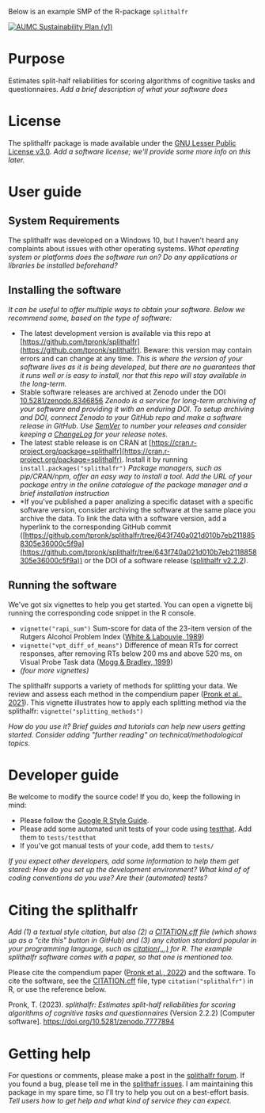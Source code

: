 Below is an example SMP of the R-package `splithalfr`

[![AUMC Sustainability Plan (v1)](https://img.shields.io/badge/AUMC_Sustainability_Plan_v1-Tool_(40%25)-yellow)](https://example.com)

# Purpose
Estimates split-half reliabilities for scoring algorithms of cognitive tasks and questionnaires. *Add a brief description of what your software does*


# License
The splithalfr package is made available under the [GNU Lesser Public License v3.0](https://github.com/tpronk/splithalfr/blob/main/LICENSE). *Add a software license; we'll provide some more info on this later.*


# User guide

## System Requirements
The splithalfr was developed on a Windows 10, but I haven't heard any complaints about issues with other operating systems. *What operating system or platforms does the software run on? Do any applications or libraries be installed beforehand?*

## Installing the software
*It can be useful to offer multiple ways to obtain your software. Below we recommend some, based on the type of software:*
* The latest development version is available via this repo at [https://github.com/tpronk/splithalfr](https://github.com/tpronk/splithalfr). Beware: this version may contain errors and can change at any time. *This is where the version of your software lives as it is being developed, but there are no guarantees that it runs well or is easy to install, nor that this repo will stay available in the long-term.*
* Stable software releases are archived at Zenodo under the DOI [10.5281/zenodo.8346856](https://doi.org/10.5281/zenodo.8346856) *Zenodo is a service for long-term archiving of your software and providing it with an enduring DOI. To setup archiving and DOI, connect Zenodo to your GitHub repo and make a software release in GitHub. Use [SemVer](https://semver.org/) to number your releases and consider keeping a [ChangeLog](https://keepachangelog.com/en/1.0.0/) for your release notes.*
* The latest stable release is on CRAN at [https://cran.r-project.org/package=splithalfr](https://cran.r-project.org/package=splithalfr). Install it by running `install.packages("splithalfr")` *Package managers, such as pip/CRAN/npm, offer an easy way to install a tool. Add the URL of your package entry in the online catalogue of the package manager and a brief installation instruction* 
* *If you've published a paper analizing a specific dataset with a specific software version, consider archiving the software at the same place you archive the data. To link the data with a software version, add a hyperlink to the corresponding GitHub commit ([https://github.com/tpronk/splithalfr/tree/643f740a021d010b7eb2118858305e36000c5f9a](https://github.com/tpronk/splithalfr/tree/643f740a021d010b7eb2118858305e36000c5f9a)) or the DOI of a software release ([splithalfr v2.2.2](https://github.com/tpronk/splithalfr/releases/tag/v2.2.2)).

## Running the software
We've got six vignettes to help you get started. You can open a vignette bij running the corresponding code snippet in the R console.

* `vignette("rapi_sum")` Sum-score for data of the 23-item version of the Rutgers Alcohol Problem Index ([White & Labouvie, 1989](https://doi.org/10.15288/jsa.1989.50.30))
* `vignette("vpt_diff_of_means")` Difference of mean RTs for correct responses, after removing RTs below 200 ms and above 520 ms, on Visual Probe Task data ([Mogg & Bradley, 1999](https://doi.org/10.1080/026999399379050))
* *(four more vignettes)*

The splithalfr supports a variety of methods for splitting your data. We review and assess each  method in the compendium paper ([Pronk et al., 2021](https://doi.org/10.3758/s13423-021-01948-3)). This vignette illustrates how to apply each splitting method via the splithalfr: `vignette("splitting_methods")`

*How do you use it? Brief guides and tutorials can help new users getting started. Consider adding "further reading" on technical/methodological topics.*

# Developer guide
Be welcome to modify the source code! If you do, keep the following in mind:
* Please follow the [Google R Style Guide](https://google.github.io/styleguide/Rguide.html).
* Please add some automated unit tests of your code using [testthat](https://testthat.r-lib.org/). Add them to `tests/testthat`
* If you've got manual tests of your code, add them to `tests/`

*If you expect other developers, add some information to help them get stared: How do you set up the development environment? What kind of of coding conventions do you use? Are their (automated) tests?*


# Citing the splithalfr
*Add (1) a textual style citation, but also (2) a [CITATION.cff](https://citation-file-format.github.io/) file (which shows up as a "cite this" button in GitHub) and (3) any citation standard popular in your programming language, such as [citation(...)](https://rdocumentation.org/packages/utils/versions/3.6.2/topics/citation) for R. The example splithalfr software comes with a paper, so that one is mentioned too.*

Please cite the compendium paper ([Pronk et al., 2022](https://doi.org/10.3758/s13423-021-01948-3)) and the software. To cite the software, see the [CITATION.cff](https://github.com/tpronk/splithalfr/blob/main/CITATION.cff) file, type `citation("splithalfr")` in R, or use the reference below.

Pronk, T. (2023). *splithalfr: Estimates split-half reliabilities for scoring algorithms of cognitive tasks and questionnaires* (Version 2.2.2) [Computer software]. https://doi.org/10.5281/zenodo.7777894


# Getting help
For questions or comments, please make a post in the [splithalfr forum](https://github.com/tpronk/splithalfr/discussions). If you found a bug, please tell me in the [splithafr issues](https://github.com/tpronk/splithalfr/issues). I am maintaining this package in my spare time, so I'll try to help you out on a best-effort basis. *Tell users how to get help and what kind of service they can expect.*

